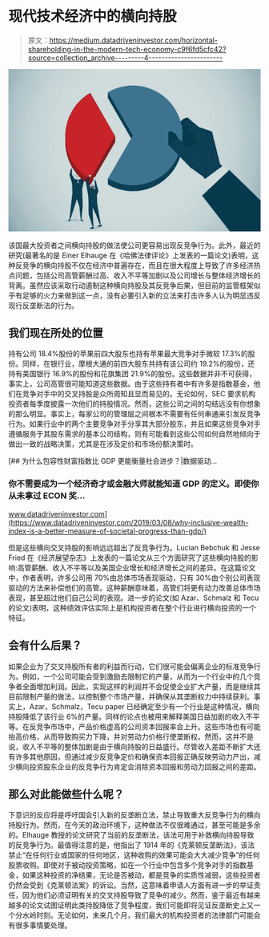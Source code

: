 # 现代技术经济中的横向持股

> 原文：<https://medium.datadriveninvestor.com/horizontal-shareholding-in-the-modern-tech-economy-c9f6fd5cfc42?source=collection_archive---------4----------------------->

![](img/3e6d29520a30836ba272e5e91afef4a9.png)

该国最大投资者之间横向持股的做法使公司更容易出现反竞争行为。此外，最近的研究(最著名的是 Einer Elhauge 在《哈佛法律评论》上发表的一篇论文)表明，这种反竞争的横向持股不仅在经济中普遍存在，而且在很大程度上导致了许多经济热点问题，包括公司高管薪酬过高、收入不平等加剧以及公司增长与整体经济增长的背离。虽然应该采取行动遏制这种横向持股及其反竞争后果，但目前的监管框架似乎有足够的火力来做到这一点，没有必要引入新的立法来打击许多人认为明显违反现行反垄断法的行为。

## 我们现在所处的位置

持有公司 18.4%股份的苹果前四大股东也持有苹果最大竞争对手微软 17.3%的股份。同样，在银行业，摩根大通的前四大股东共持有该公司约 19.2%的股份，还持有美国银行 16.9%的股份和花旗集团 21.9%的股份。这些数据并非不可获得，事实上，公司高管很可能知道这些数据。由于这些持有者中有许多是指数基金，他们在竞争对手中的交叉持股是众所周知且显而易见的。无论如何，SEC 要求机构投资者每季度披露一次他们的持股情况。然而，这些公司之间的勾结远没有你想象的那么明显。事实上，每家公司的管理层之间根本不需要有任何串通来引发反竞争行为。如果行业中的两个主要竞争对手分享其大部分股东，并且如果这些竞争对手遵循服务于其股东需求的基本公司结构，则有可能看到这些公司如何自然地倾向于做出一致的战略决策，尤其是在涉及定价和市场份额决策时。

[](https://www.datadriveninvestor.com/2019/03/08/why-inclusive-wealth-index-is-a-better-measure-of-societal-progress-than-gdp/) [## 为什么包容性财富指数比 GDP 更能衡量社会进步？|数据驱动…

### 你不需要成为一个经济奇才或金融大师就能知道 GDP 的定义。即使你从未拿过 ECON 奖…

www.datadriveninvestor.com](https://www.datadriveninvestor.com/2019/03/08/why-inclusive-wealth-index-is-a-better-measure-of-societal-progress-than-gdp/) 

但是这些横向交叉持股的影响远远超出了反竞争行为。Lucian Bebchuk 和 Jesse Fried 在《经济展望杂志》上发表的一篇论文从三个方面研究了这些横向持股的影响:高管薪酬、收入不平等以及美国企业增长和经济增长之间的差异。在这篇论文中，作者表明，许多公司用 70%由总体市场表现驱动，只有 30%由个别公司表现驱动的方法来补偿他们的高管。这种薪酬意味着，高管们将更有动力改善总体市场表现，甚至超过他们自己公司的表现。进一步的论文(如 Azar、Schmalz 和 Tecu 的论文)表明，这种绩效评估实际上是机构投资者在整个行业进行横向投资的一个特征。

## 会有什么后果？

如果企业为了交叉持股所有者的利益而行动，它们很可能会偏离企业的标准竞争行为。例如，一个公司可能会受到激励去限制它的产量，从而为一个行业中的几个竞争者全面增加利润。因此，实现这样的利润并不会促使企业扩大产量，而是继续其目前限制产量的做法，以控制整个市场产量，并确保从其垄断权力中持续获利。事实上，Azar，Schmalz，Tecu paper 已经确定至少有一个行业是这种情况，横向持股降低了该行业 6%的产量。同样的论点也被用来解释美国日益加剧的收入不平等。在反竞争市场中，产品价格虚高的公司资本回报率会上升。这些市场也有可能抬高价格，从而导致购买力下降，并对劳动力价格行使垄断权。然而，这并不是说，收入不平等的整体加剧是由于横向持股的日益盛行。尽管收入差距不断扩大还有许多其他原因，但通过减少反竞争定价和确保资本回报正确反映劳动力产出，减少横向投资股东企业的反竞争行为肯定会消除资本回报和劳动力回报之间的差距。

## 那么对此能做些什么呢？

下意识的反应将是呼吁国会引入新的反垄断立法，禁止导致重大反竞争行为的横向持股行为。然而，在今天的政治环境下，这种做法不仅很难通过，甚至可能是多余的。Elhauge 教授的论文研究了当前的反垄断法，该法可用于补救横向持股导致的反竞争行为。最值得注意的是，他指出了 1914 年的《克莱顿反垄断法》，该法禁止“在任何行业或国家的任何地区，这种收购的效果可能会大大减少竞争”的任何股票收购。即使对于被动投资策略，如在一个行业中包含多个竞争对手的指数基金，如果这种投资的净结果，无论是否被动，都是竞争的实质性减弱，这些投资者仍然会受到《克莱顿法案》的诉讼。当然，这意味着申请人方面有进一步的举证责任，因为他们必须证明有关的交叉持股导致了竞争的减少。然而，鉴于最近有越来越多的论文试图证明此类持股降低了竞争程度，我们可能即将见证反垄断史上又一个分水岭时刻。无论如何，未来几个月，我们最大的机构投资者的法律部门可能会有很多事情要处理。